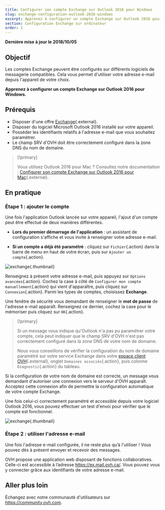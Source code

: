 ```yaml
---
title: Configurer son compte Exchange sur Outlook 2016 pour Windows
slug: exchange-configuration-outlook-2016-windows
excerpt: Apprenez à configurer un compte Exchange sur Outlook 2016 pour Windows
section: Configuration Exchange sur ordinateur
order: 1
---
```


**Dernière mise à jour le 2018/10/05**

## Objectif

Les comptes Exchange peuvent être configurés sur différents logiciels de messagerie compatibles. Cela vous permet d'utiliser votre adresse e-mail depuis l'appareil de votre choix.

**Apprenez à configurer un compte Exchange sur Outlook 2016 pour Windows.**

## Prérequis

- Disposer d'une offre [Exchange](https://www.ovhcloud.com/fr-ca/emails/hosted-exchange/){.external}.
- Disposer du logiciel Microsoft Outlook 2016 installé sur votre appareil.
- Posséder les identifiants relatifs à l'adresse e-mail que vous souhaitez paramétrer.
- Le champ SRV d'OVH doit être correctement configuré dans la zone DNS du nom de domaine.

> [!primary]
>
> Vous utilisez Outlook 2016 pour Mac ? Consultez notre documentation : [Configurer son compte Exchange sur Outlook 2016 pour Mac](https://docs.ovh.com/ca/fr/microsoft-collaborative-solutions/exchange-configuration-outlook-2016-mac/){.external}.
>

## En pratique

### Étape 1 : ajouter le compte

Une fois l'application Outlook lancée sur votre appareil, l'ajout d'un compte peut être effectué de deux manières différentes.

- **Lors du premier démarrage de l'application** : un assistant de configuration s'affiche et vous invite à renseigner votre adresse e-mail.

- **Si un compte a déjà été paramétré** : cliquez sur `Fichier`{.action} dans la barre de menu en haut de votre écran, puis sur `Ajouter un compte`{.action}.

![exchange](images/configuration-outlook-2016-windows-step1.png){.thumbnail}

Renseignez à présent votre adresse e-mail, puis appuyez sur `Options avancées`{.action}. Cochez la case à côté de `Configurer mon compte manuellement`{.action} qui vient d'apparaître, puis cliquez sur `Connexion`{.action}. Parmi les types de comptes, choisissez **Exchange**.

Une fenêtre de sécurité vous demandant de renseigner le **mot de passe** de l'adresse e-mail apparaît. Renseignez ce dernier, cochez la case pour le mémoriser puis cliquez sur `OK`{.action}.

> [!primary]
>
> Si un message vous indique qu'Outlook n'a pas pu paramétrer votre compte, cela peut indiquer que le champ SRV d'OVH n'est pas correctement configuré dans la zone DNS de votre nom de domaine.
>
> Nous vous conseillons de vérifier la configuration du nom de domaine paramétré sur votre service Exchange dans votre [espace client OVH](https://ca.ovh.com/auth/?action=gotomanager&from=https://www.ovh.com/ca/fr/&ovhSubsidiary=qc){.external}, onglet `Domaines associés`{.action}, puis colonne `Diagnostic`{.action} du tableau.
>

Si la configuration de votre nom de domaine est correcte, un message vous demandant d'autoriser une connexion vers le serveur d'OVH apparaît. Acceptez cette connexion afin de permettre la configuration automatique de votre compte Exchange.

Une fois celui-ci correctement paramétré et accessible depuis votre logiciel Outlook 2016, vous pouvez effectuer un test d'envoi pour vérifier que le compte est fonctionnel.

![exchange](images/configuration-outlook-2016-windows-exchange-step2.png){.thumbnail}

### Étape 2 : utiliser l'adresse e-mail

Une fois l'adresse e-mail configurée, il ne reste plus qu’à l'utiliser ! Vous pouvez dès à présent envoyer et recevoir des messages.

OVH propose une application web disposant de fonctions collaboratives. Celle-ci est accessible à l’adresse <https://ex.mail.ovh.ca/>. Vous pouvez vous y connecter grâce aux identifiants de votre adresse e-mail.

## Aller plus loin

Échangez avec notre communauté d'utilisateurs sur <https://community.ovh.com>.
